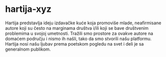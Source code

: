 # hartija-xyz
 Hartija predstavlja ideju izdavačke kuće koja promoviše mlade, neafirmisane autore koji su često na marginama društva i/ili koji se bave društvenim problemima u svojoj umetnosti. Tražili smo prostore za ovakve autore na domaćem području i nismo ih našli, tako da smo stvorili našu platformu. Hartija nosi našu ljubav prema poetskom pogledu na svet i deli je sa generalnom publikom. 
